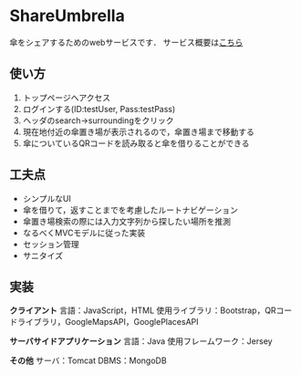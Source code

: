 # ShareUmbrella
傘をシェアするためのwebサービスです．
サービス概要は[こちら](images/ShareUmbrellaPoster.png)

## 使い方
1. トップページへアクセス
2. ログインする(ID:testUser, Pass:testPass)
3. ヘッダのsearch->surroundingをクリック
4. 現在地付近の傘置き場が表示されるので，傘置き場まで移動する
5. 傘についているQRコードを読み取ると傘を借りることができる

## 工夫点
* シンプルなUI
* 傘を借りて，返すことまでを考慮したルートナビゲーション
* 傘置き場検索の際には入力文字列から探したい場所を推測
* なるべくMVCモデルに従った実装
* セッション管理
* サニタイズ

## 実装
**クライアント**
言語：JavaScript，HTML
使用ライブラリ：Bootstrap，QRコードライブラリ，GoogleMapsAPI，GooglePlacesAPI

**サーバサイドアプリケーション**
言語：Java
使用フレームワーク：Jersey

**その他**
サーバ：Tomcat
DBMS：MongoDB
